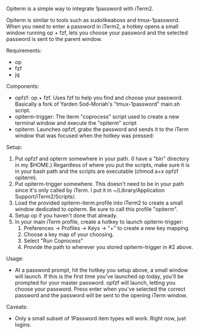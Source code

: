 Opiterm is a simple way to integrate 1password with iTerm2.

Opiterm is similar to tools such as sudolikeaboss and tmux-1password. When you need to enter a password in iTerm2, a hotkey opens a small window running op + fzf, lets you choose your password and the selected password is sent to the parent window.

Requirements:
* op
* fzf
* jq

Components:
* opfzf: op + fzf. Uses fzf to help you find and choose your password. Basically a fork of Yarden Sod-Moriah's "tmux-1password" main.sh script.
* opiterm-trigger: The iterm "coprocess" script used to create a new terminal window and execute the "opiterm" script
* opiterm: Launches opfzf, grabs the password and sends it to the iTerm window that was focused when the hotkey was pressed:

Setup:
1. Put opfzf and opterm somewhere in your path. (I have a "bin" directory in my $HOME.) Regardless of where you put the scripts, make sure it is in your bash path and the scripts are executable (chmod a+x opfzf opiterm).
2. Put opiterm-trigger somewhere. This doesn't need to be in your path since it's only called by iTerm. I put it in ~/Library/Application Support/iTerm2/Scripts/. 
3. Load the provided opiterm-iterm.profile into iTerm2 to create a small window dedicated to opiterm. Be sure to call this profile "opiterm".
4. Setup op if you haven't done that already.
5. In your main iTerm profile, create a hotkey to launch opiterm-trigger:
    1. Preferences -> Profiles -> Keys -> "+" to create a new key mapping
	  2. Choose a key map of your choosing.
	  3. Select "Run Coprocess"
	  4. Provide the path to wherever you stored opiterm-trigger in #2 above.

Usage:
* At a password prompt, hit the hotkey you setup above, a small window will launch. If this is the first time you've launched op today, you'll be prompted for your master password. opfzf will launch, letting you choose your password. Press enter when you've selected the correct password and the password will be sent to the opening iTerm window.

Caveats:
* Only a small subset of 1Password item types will work. Right now, just logins.
